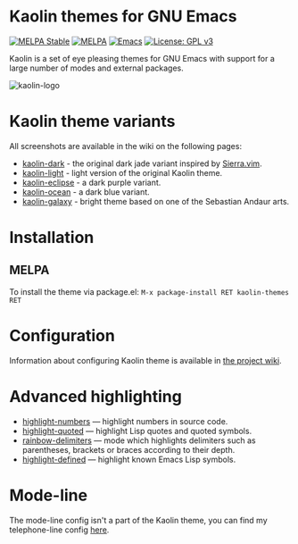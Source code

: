 # Kaolin themes for GNU Emacs
[![MELPA Stable](https://stable.melpa.org/packages/kaolin-themes-badge.svg)](https://stable.melpa.org/#/kaolin-themes)
[![MELPA](https://melpa.org/packages/kaolin-themes-badge.svg)](https://melpa.org/#/kaolin-themes)
[![Emacs](https://img.shields.io/badge/Emacs-25.1%2B-d24b83.svg)](https://www.gnu.org/software/emacs/)
[![License: GPL v3](https://img.shields.io/badge/License-GPL%20v3-green.svg)](http://www.gnu.org/licenses/gpl-3.0)

Kaolin is a set of eye pleasing themes for GNU Emacs with support for a large number of modes and external packages.

![kaolin-logo](https://user-images.githubusercontent.com/9018005/31884317-5715a32c-b7f5-11e7-8dce-0416051f55ce.png)

# Kaolin theme variants

All screenshots are available in the wiki on the following pages:

* [kaolin-dark](https://github.com/ogdenwebb/emacs-kaolin-themes/wiki/Kaolin-dark-theme) - the original dark jade variant inspired by [Sierra.vim](https://github.com/AlessandroYorba/Sierra).
* [kaolin-light](https://github.com/ogdenwebb/emacs-kaolin-themes/wiki/Kaolin-light-theme) - light version of the original Kaolin theme.
* [kaolin-eclipse](https://github.com/ogdenwebb/emacs-kaolin-themes/wiki/Kaolin-eclipse-theme) - a dark purple variant.
* [kaolin-ocean](https://github.com/ogdenwebb/emacs-kaolin-themes/wiki/Kaolin-ocean-theme) - a dark blue variant.
* [kaolin-galaxy](https://github.com/ogdenwebb/emacs-kaolin-themes/wiki/Kaolin-galaxy-theme) - bright theme based on one of the Sebastian Andaur arts.


# Installation
## MELPA
To install the theme via package.el: `M-x package-install RET kaolin-themes RET`

# Configuration
Information about configuring Kaolin theme is available in [the project wiki](https://github.com/ogdenwebb/emacs-kaolin-themes/wiki#configuration-example).

# Advanced highlighting

* [highlight-numbers](https://github.com/Fanael/highlight-numbers) — highlight numbers in source code.
* [highlight-quoted](https://github.com/Fanael/highlight-quoted) — highlight Lisp quotes and quoted symbols.
* [rainbow-delimiters](https://github.com/Fanael/rainbow-delimiters) — mode which highlights delimiters such as parentheses, brackets or braces according to their depth.
* [highlight-defined](https://github.com/Fanael/highlight-defined) — highlight known Emacs Lisp symbols.

# Mode-line

The mode-line config isn't a part of the Kaolin theme, you can find my telephone-line config [here](https://github.com/ogdenwebb/elmax/tree/master/modeline).
